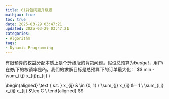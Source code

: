 ```yaml
---
title: 01背包问题升级版
mathjax: true
toc: true
date: 2025-03-29 03:47:21
updated: 2025-03-29 03:47:21
categories:
- Algorithm
tags:
- Dynamic Programming
---
```

有限预算的权益分配本质上是个升级版的背包问题。假设总预算为$budget$，用户$i$在券$j$下的核销率是$P_{ij}$，我们的求解目标是总预算下的订单最大化：
$$
min -\sum_{i,j} x_{ij}p_{ij} \\

\begin{aligned}
\text { s.t. } x_{ij} & \in \{0, 1\} \\
\sum_{j} x_{ij} &= 1 \\
\sum_{i,j} x_{ij} c_{ij} &\leq C \\
\end{aligned}
$$